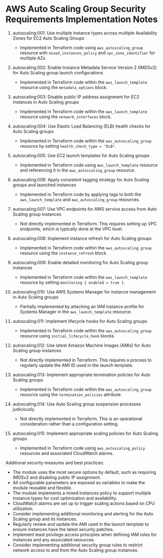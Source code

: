 # AWS Auto Scaling Group Security Requirements Implementation Notes

1. autoscaling:001: Use multiple instance types across multiple Availability Zones for EC2 Auto Scaling Groups
   - Implemented in Terraform code using `aws_autoscaling_group` resource with `mixed_instances_policy` and `vpc_zone_identifier` for multiple AZs.

2. autoscaling:002: Enable Instance Metadata Service Version 2 (IMDSv2) for Auto Scaling group launch configurations
   - Implemented in Terraform code within the `aws_launch_template` resource using the `metadata_options` block.

3. autoscaling:003: Disable public IP address assignment for EC2 instances in Auto Scaling groups
   - Implemented in Terraform code within the `aws_launch_template` resource using the `network_interfaces` block.

4. autoscaling:004: Use Elastic Load Balancing (ELB) health checks for Auto Scaling groups
   - Implemented in Terraform code within the `aws_autoscaling_group` resource by setting `health_check_type = "ELB"`.

5. autoscaling:005: Use EC2 launch templates for Auto Scaling groups
   - Implemented in Terraform code using `aws_launch_template` resource and referencing it in the `aws_autoscaling_group` resource.

6. autoscaling:006: Apply consistent tagging strategy for Auto Scaling groups and launched instances
   - Implemented in Terraform code by applying tags to both the `aws_launch_template` and `aws_autoscaling_group` resources.

7. autoscaling:007: Use VPC endpoints for AWS service access from Auto Scaling group instances
   - Not directly implemented in Terraform. This requires setting up VPC endpoints, which is typically done at the VPC level.

8. autoscaling:008: Implement instance refresh for Auto Scaling groups
   - Implemented in Terraform code within the `aws_autoscaling_group` resource using the `instance_refresh` block.

9. autoscaling:009: Enable detailed monitoring for Auto Scaling group instances
   - Implemented in Terraform code within the `aws_launch_template` resource by setting `monitoring { enabled = true }`.

10. autoscaling:010: Use AWS Systems Manager for instance management in Auto Scaling groups
    - Partially implemented by attaching an IAM instance profile for Systems Manager in the `aws_launch_template` resource.

11. autoscaling:011: Implement lifecycle hooks for Auto Scaling groups
    - Implemented in Terraform code within the `aws_autoscaling_group` resource using `initial_lifecycle_hook` blocks.

12. autoscaling:012: Use latest Amazon Machine Images (AMIs) for Auto Scaling group instances
    - Not directly implemented in Terraform. This requires a process to regularly update the AMI ID used in the launch template.

13. autoscaling:013: Implement appropriate termination policies for Auto Scaling groups
    - Implemented in Terraform code within the `aws_autoscaling_group` resource using the `termination_policies` attribute.

14. autoscaling:014: Use Auto Scaling group suspension processes judiciously
    - Not directly implemented in Terraform. This is an operational consideration rather than a configuration setting.

15. autoscaling:015: Implement appropriate scaling policies for Auto Scaling groups
    - Implemented in Terraform code using `aws_autoscaling_policy` resources and associated CloudWatch alarms.

Additional security measures and best practices:
- The module uses the most secure options by default, such as requiring IMDSv2 and disabling public IP assignment.
- All configurable parameters are exposed as variables to make the module reusable and flexible.
- The module implements a mixed instances policy to support multiple instance types for cost optimization and availability.
- CloudWatch alarms are set up to trigger scaling actions based on CPU utilization.
- Consider implementing additional monitoring and alerting for the Auto Scaling group and its instances.
- Regularly review and update the AMI used in the launch template to ensure instances have the latest security patches.
- Implement least privilege access principles when defining IAM roles for instances and any associated resources.
- Consider implementing additional security group rules to restrict network access to and from the Auto Scaling group instances.
